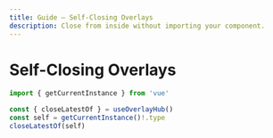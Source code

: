 ```yaml
---
title: Guide — Self-Closing Overlays
description: Close from inside without importing your component.
---
```


# Self-Closing Overlays

```ts
import { getCurrentInstance } from 'vue'

const { closeLatestOf } = useOverlayHub()
const self = getCurrentInstance()!.type
closeLatestOf(self)
```
